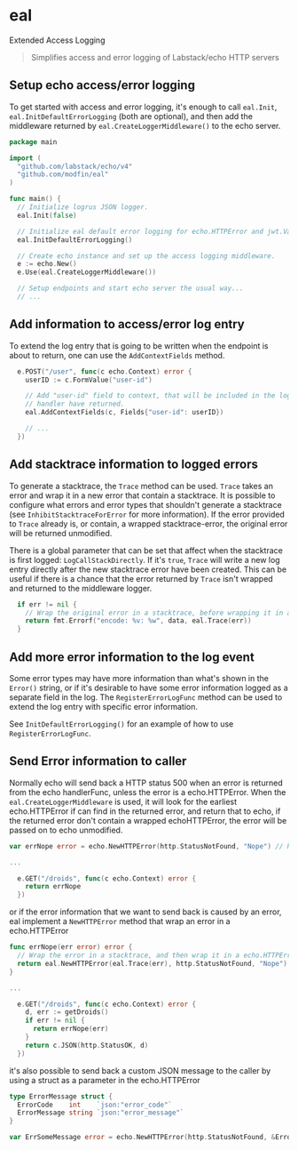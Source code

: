 # eal
Extended Access Logging
> Simplifies access and error logging of Labstack/echo HTTP servers

## Setup echo access/error logging
To get started with access and error logging, it's enough to call `eal.Init`, `eal.InitDefaultErrorLogging` (both are optional),
and then add the middleware returned by `eal.CreateLoggerMiddleware()` to the echo server.

```go
package main

import (
  "github.com/labstack/echo/v4"
  "github.com/modfin/eal"
)

func main() {
  // Initialize logrus JSON logger.
  eal.Init(false)

  // Initialize eal default error logging for echo.HTTPError and jwt.ValidationError error types.
  eal.InitDefaultErrorLogging()

  // Create echo instance and set up the access logging middleware.
  e := echo.New()
  e.Use(eal.CreateLoggerMiddleware())

  // Setup endpoints and start echo server the usual way...
  // ...
```

## Add information to access/error log entry
To extend the log entry that is going to be written when the endpoint is about to return, one can use the `AddContextFields` method.
```go
  e.POST("/user", func(c echo.Context) error {
    userID := c.FormValue("user-id")

    // Add "user-id" field to context, that will be included in the log entry generated by the middleware when
    // handler have returned.
    eal.AddContextFields(c, Fields{"user-id": userID})

    // ...
  })
```

## Add stacktrace information to logged errors
To generate a stacktrace, the `Trace` method can be used. `Trace` takes an error and wrap it in a new error that contain a stacktrace. 
It is possible to configure what errors and error types that shouldn't generate a stacktrace (see `InhibitStacktraceForError` for more information). 
If the error provided to `Trace` already is, or contain, a wrapped stacktrace-error, the original error will be returned unmodified.

There is a global parameter that can be set that affect when the stacktrace is first logged: `LogCallStackDirectly`. If it's
`true`, `Trace` will write a new log entry directly after the new stacktrace error have been created. This can be useful if there is a chance
that the error returned by `Trace` isn't wrapped and returned to the middleware logger.

```go
  if err != nil {
    // Wrap the original error in a stacktrace, before wrapping it in a new error with more information (GO 1.13 and later)
    return fmt.Errorf("encode: %v: %w", data, eal.Trace(err))
  }
```

## Add more error information to the log event
Some error types may have more information than what's shown in the `Error()` string, or if it's desirable to have some error information
logged as a separate field in the log. The `RegisterErrorLogFunc` method can be used to extend the log entry with specific error information.

See `InitDefaultErrorLogging()` for an example of how to use `RegisterErrorLogFunc`.

## Send Error information to caller
Normally echo will send back a HTTP status 500 when an error is returned from the echo handlerFunc, unless the error is a echo.HTTPError.
When the `eal.CreateLoggerMiddleware` is used, it will look for the earliest echo.HTTPError if can find in the returned error, and return
that to echo, if the returned error don't contain a wrapped echoHTTPError, the error will be passed on to echo unmodified.

```go
var errNope error = echo.NewHTTPError(http.StatusNotFound, "Nope") // Returns 404 {"message":"Nope"}, to caller

...

  e.GET("/droids", func(c echo.Context) error {
    return errNope
  })

```

or if the error information that we want to send back is caused by an error, eal implement a `NewHTTPError` method that wrap an error in a
echo.HTTPError


```go
func errNope(err error) error {
  // Wrap the error in a stacktrace, and then wrap it in a echo.HTTPError
  return eal.NewHTTPError(eal.Trace(err), http.StatusNotFound, "Nope") // Return 404 {"message":"Nope"}, to caller
}

...

  e.GET("/droids", func(c echo.Context) error {
    d, err := getDroids()
    if err != nil {
      return errNope(err)
    }
    return c.JSON(http.StatusOK, d)
  })

```

it's also possible to send back a custom JSON message to the caller by using a struct as a parameter in the echo.HTTPError

```go
type ErrorMessage struct {
  ErrorCode    int    `json:"error_code"`
  ErrorMessage string `json:"error_message"`
}

var ErrSomeMessage error = echo.NewHTTPError(http.StatusNotFound, &ErrorMessage{ErrorCode: 42, ErrorMessage: "common.error.some_message"})
```
